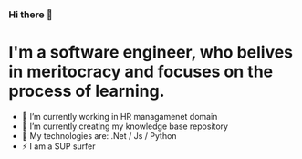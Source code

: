 ### Hi there 👋

# I'm a software engineer, who belives in meritocracy and focuses on the process of learning.

- 🔭 I’m currently working in HR managamenet domain
- 🌱 I’m currently creating my knowledge base repository
- 💬 My technologies are: .Net / Js / Python
- ⚡ I am a SUP surfer

<!--
**Korfu/Korfu** is a ✨ _special_ ✨ repository because its `README.md` (this file) appears on your GitHub profile.

Here are some ideas to get you started:

- 🔭 I’m currently working on ...
- 🌱 I’m currently learning ...
- 👯 I’m looking to collaborate on ...
- 🤔 I’m looking for help with ...
- 💬 Ask me about ...
- 📫 How to reach me: ...
- 😄 Pronouns: ...
- ⚡ Fun fact: ...
-->
